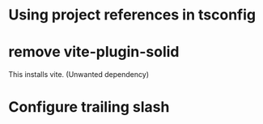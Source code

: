 # Using project references in tsconfig

# remove vite-plugin-solid

This installs vite. (Unwanted dependency)

# Configure trailing slash
